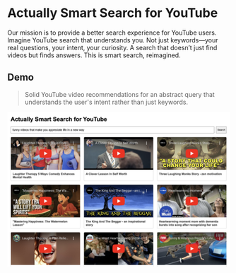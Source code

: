 # Actually Smart Search for YouTube

Our mission is to provide a better search experience for YouTube users.
Imagine YouTube search that understands you. Not just keywords—your real questions, your intent, your curiosity. A search that doesn’t just find videos but finds answers. This is smart search, reimagined.

## Demo
> Solid YouTube video recommendations for an abstract query that understands the user's intent rather than just keywords.

![demo](_images/demo1.png)



